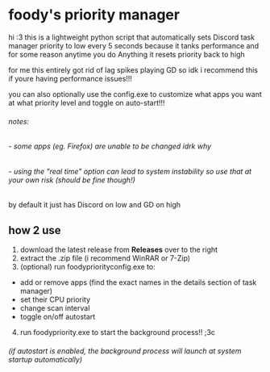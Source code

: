 # foody's priority manager
hi :3 this is a lightweight python script that automatically sets Discord task manager priority to low every 5 seconds because it tanks performance and for some reason anytime you do Anything it resets priority back to high

for me this entirely got rid of lag spikes playing GD so idk i recommend this if youre having performance issues!!!

you can also optionally use the config.exe to customize what apps you want at what priority level and toggle on auto-start!!!
###### notes: 
###### - some apps (eg. Firefox) are unable to be changed idrk why
###### - using the "real time" option can lead to system instability so use that at your own risk (should be fine though!)
by default it just has Discord on low and GD on high

## how 2 use
1. download the latest release from **Releases** over to the right
2. extract the .zip file (i recommend WinRAR or 7-Zip)
3. (optional) run foodypriorityconfig.exe to:
- add or remove apps (find the exact names in the details section of task manager)
- set their CPU priority
- change scan interval
- toggle on/off autostart
4. run foodypriority.exe to start the background process!! ;3c
###### (if autostart is enabled, the background process will launch at system startup automatically)

